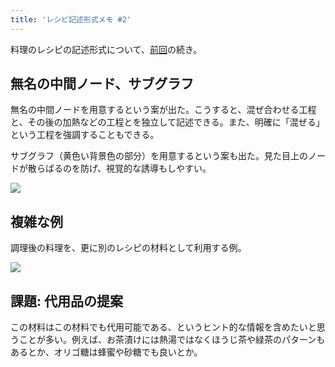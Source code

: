 ```yaml
---
title: 'レシピ記述形式メモ #2'
---
```

料理のレシピの記述形式について、[前回](https://r7kamura.com/articles/2022-05-13-mermaid-recipe-memo)の続き。

無名の中間ノード、サブグラフ
--------------

無名の中間ノードを用意するという案が出た。こうすると、混ぜ合わせる工程と、その後の加熱などの工程とを独立して記述できる。また、明確に「混ぜる」という工程を強調することもできる。

サブグラフ（黄色い背景色の部分）を用意するという案も出た。見た目上のノードが散らばるのを防げ、視覚的な誘導もしやすい。

![](https://lh6.googleusercontent.com/zYHjc3K_PD1Zf9X604rrVdI-h0nOIdXrg9muNgDMEyk8PaaX9Vw2NgCiTbAo-KLSAdAA1QB7abMzogRmmad5_4kxw8cbj3MJCc7ckcDCyUPzX3lJFTPotW7eu_7GY4eAlPs1vs_uEsXDLPM7HCtxvg)

複雑な例
----

調理後の料理を、更に別のレシピの材料として利用する例。

![](https://lh6.googleusercontent.com/0Q-gjuQR1hKj6Sjrp4pLAHELOjVbolpkaTTHhwhPkcj-T0Tk-os41saZO0ZYHYXIMPp7XhcAIimeeRQUa0QQyJQggFm1Yt_2G3LNzskq6PVU8R5pP_1mEapf0zZASI7GPeWbj1Mk2bsZ9AqQNwA1Iw)

課題: 代用品の提案
----------

この材料はこの材料でも代用可能である、というヒント的な情報を含めたいと思うことが多い。例えば、お茶漬けには熱湯ではなくほうじ茶や緑茶のパターンもあるとか、オリゴ糖は蜂蜜や砂糖でも良いとか。
